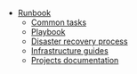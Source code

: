 - [Runbook](runbook/)
  - [Common tasks](runbook/common_tasks)
  - [Playbook](runbook/playbook)
  - [Disaster recovery process](runbook/disaster_recovery)
  - [Infrastructure guides](runbook/infra/)
    <!-- generator:infra -->
  - [Projects documentation](runbook/projects/)
    <!-- generator:projects -->
